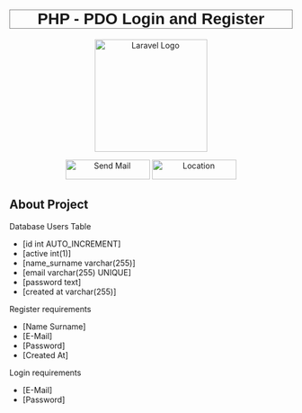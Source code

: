 <h1 style="border:1px solid gray;font-family: 'Poppins', sans-serif;" align="center">PHP - PDO Login and Register</h1>
<p align="center"><a href="https://metehankuscu.com" target="_blank"><img src="https://www.metehankuscu.com/img/personal-photo-min.webp" width="200" alt="Laravel Logo"></a></p>

<p align="center">
<a href="mailto:metekuscu@gmail.com"><img src="https://www.metehankuscu.com/img/git-readme-mail2.png" width="150" height="35" alt="Send Mail"></a>
<a href="#"><img src="https://www.metehankuscu.com/img/git-readme-location2.png" width="150" height="35" alt="Location"></a>
</p>

## About Project

Database Users Table

- [id int AUTO_INCREMENT]
- [active int(1)]
- [name_surname varchar(255)]
- [email varchar(255) UNIQUE]
- [password text]
- [created at varchar(255)]

Register requirements

- [Name Surname]
- [E-Mail]
- [Password]
- [Created At]

Login requirements

- [E-Mail]
- [Password]